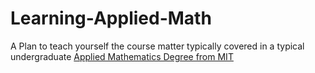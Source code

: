 # Learning-Applied-Math
A Plan to teach yourself the course matter typically covered in a typical undergraduate [Applied Mathematics Degree from MIT](http://math.mit.edu/academics/undergrad/major/course18/applied.php)
